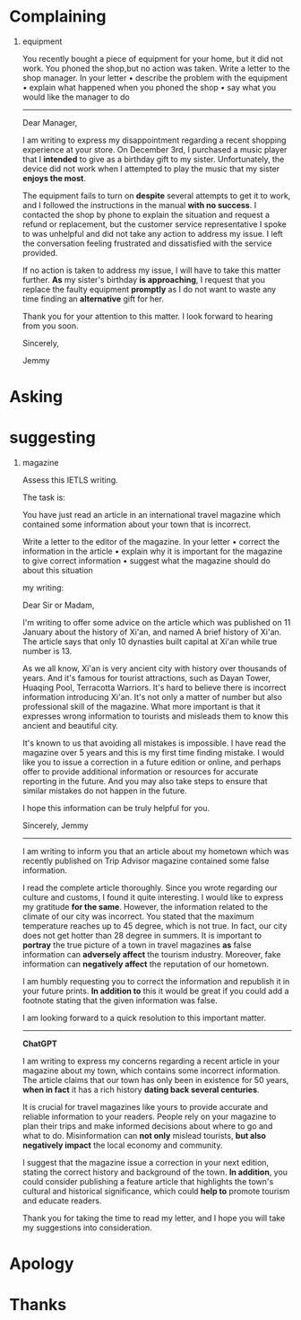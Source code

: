 # Complaining

1. equipment

    You recently bought a piece of equipment for your home, but it did not work. You phoned the shop,but no action was taken.
    Write a letter to the shop manager. In your letter
    • describe the problem with the equipment
    • explain what happened when you phoned the shop
    • say what you would like the manager to do

    ---

    Dear Manager,

    I am writing to express my disappointment regarding a recent shopping experience at your store. On December 3rd, I purchased a music player that I **intended** to give as a birthday gift to my sister. Unfortunately, the device did not work when I attempted to play the music that my sister **enjoys the most**.

    The equipment fails to turn on **despite** several attempts to get it to work, and I followed the instructions in the manual **with no success**. I contacted the shop by phone to explain the situation and request a refund or replacement, but the customer service representative I spoke to was unhelpful and did not take any action to address my issue. I left the conversation feeling frustrated and dissatisfied with the service provided.

    If no action is taken to address my issue, I will have to take this matter further. **As** my sister's birthday **is approaching**, I request that you replace the faulty equipment **promptly** as I do not want to waste any time finding an **alternative** gift for her.

    Thank you for your attention to this matter. I look forward to hearing from you soon.

    Sincerely,

    Jemmy

# Asking


# suggesting

1. magazine

    Assess this IETLS writing.

    The task is:

    You have just read an article in an international travel magazine which contained some information about your town that is incorrect.

    Write a letter to the editor of the magazine. In your letter
    • correct the information in the article
    • explain why it is important for the magazine to give correct information
    • suggest what the magazine should do about this situation

    my writing:

    Dear Sir or Madam,

    I'm writing to offer some advice on the article which was published on 11 January about the history of Xi'an, and named A brief history of Xi'an. The article says that only 10 dynasties built capital at Xi'an while true number is 13.

    As we all know, Xi'an is very ancient city with history over thousands of years. And it's famous for tourist attractions, such as Dayan Tower, Huaqing Pool, Terracotta Warriors. It's hard to believe there is incorrect information introducing Xi'an. It's not only a matter of number but also professional skill of the magazine. What more important is that it expresses wrong information to tourists and misleads them to know this ancient and beautiful city.

    It's known to us that avoiding all mistakes is impossible. I have read the magazine over 5 years and this is my first time finding mistake. I would like you to issue a correction in a future edition or online, and perhaps offer to provide additional information or resources for accurate reporting in the future. And you may also take steps to ensure that similar mistakes do not happen in the future.

    I hope this information can be truly helpful for you.

    Sincerely,
    Jemmy

    ---

    I am writing to inform you that an article about my hometown which was recently published on Trip Advisor magazine contained some false information.

    I read the complete article thoroughly. Since you wrote regarding our culture and customs, I found it quite interesting. I would like to express my gratitude **for the same**. However, the information related to the climate of our city was incorrect. You stated that the maximum temperature reaches up to 45 degree, which is not true. In fact, our city does not get hotter than 28 degree in summers. It is important to **portray** the true picture of a town in travel magazines **as** false information can **adversely affect** the tourism industry. Moreover, fake information can **negatively affect** the reputation of our hometown.

    I am humbly requesting you to correct the information and republish it in your future prints. **In addition to** this it would be great if you could add a footnote stating that the given information was false.

    I am looking forward to a quick resolution to this important matter.

    ---

    **ChatGPT**

    I am writing to express my concerns regarding a recent article in your magazine about my town, which contains some incorrect information. The article claims that our town has only been in existence for 50 years, **when in fact** it has a rich history **dating back several centuries**.

    It is crucial for travel magazines like yours to provide accurate and reliable information to your readers. People rely on your magazine to plan their trips and make informed decisions about where to go and what to do. Misinformation can **not only** mislead tourists, **but also** **negatively impact** the local economy and community.

    I suggest that the magazine issue a correction in your next edition, stating the correct history and background of the town. **In addition**, you could consider publishing a feature article that highlights the town's cultural and historical significance, which could **help to** promote tourism and educate readers.

    Thank you for taking the time to read my letter, and I hope you will take my suggestions into consideration.


# Apology
# Thanks
